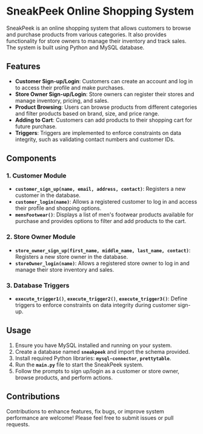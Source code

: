 # **SneakPeek Online Shopping System**

SneakPeek is an online shopping system that allows customers to browse and purchase products from various categories. It also provides functionality for store owners to manage their inventory and track sales. The system is built using Python and MySQL database.

## **Features**

- **Customer Sign-up/Login**: Customers can create an account and log in to access their profile and make purchases.
- **Store Owner Sign-up/Login**: Store owners can register their stores and manage inventory, pricing, and sales.
- **Product Browsing**: Users can browse products from different categories and filter products based on brand, size, and price range.
- **Adding to Cart**: Customers can add products to their shopping cart for future purchase.
- **Triggers**: Triggers are implemented to enforce constraints on data integrity, such as validating contact numbers and customer IDs.

## **Components**

### **1. Customer Module**

- **`customer_sign_up(name, email, address, contact)`**: Registers a new customer in the database.
- **`customer_login(name)`**: Allows a registered customer to log in and access their profile and shopping options.
- **`mensFootwear()`**: Displays a list of men's footwear products available for purchase and provides options to filter and add products to the cart.

### **2. Store Owner Module**

- **`store_owner_sign_up(first_name, middle_name, last_name, contact)`**: Registers a new store owner in the database.
- **`storeOwner_login(name)`**: Allows a registered store owner to log in and manage their store inventory and sales.

### **3. Database Triggers**

- **`execute_trigger1()`**, **`execute_trigger2()`**, **`execute_trigger3()`**: Define triggers to enforce constraints on data integrity during customer sign-up.

## **Usage**

1. Ensure you have MySQL installed and running on your system.
2. Create a database named **`sneakpeek`** and import the schema provided.
3. Install required Python libraries: **`mysql-connector`**, **`prettytable`**.
4. Run the **`main.py`** file to start the SneakPeek system.
5. Follow the prompts to sign up/login as a customer or store owner, browse products, and perform actions.

## **Contributions**

Contributions to enhance features, fix bugs, or improve system performance are welcome! Please feel free to submit issues or pull requests.
